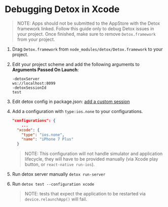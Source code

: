 # Debugging Detox in Xcode

>NOTE: Apps should not be submitted to the AppStore with the Detox framework linked. Follow this guide only to debug Detox issues in your project. Once finished, make sure to remove `Detox.framework` from your project.

1. Drag `Detox.framework` from `node_modules/detox/Detox.framework` to your project.
2. Edit your project scheme and add the following arguments to **Arguments Passed On Launch**:
	
	```
	-detoxServer
	ws://localhost:8099
	-detoxSessionId
	test
	```
3. Edit detox config in package.json: [add a custom session](/docs/APIRef.Configuration.md#server-configuration)
4. Add a configuration with `type:ios.none` to your configurations. 

	```json
	"configurations": {
		...
      "xcode": {
        "type": "ios.none",
        "name": "iPhone 7 Plus"
      }
	```
	>NOTE: This configuration will not handle simulator and application lifecycle, they will have to be provided manually (via Xcode play button, or `react-native run-ios`).
4. Run detox server manually `detox run-server`
5. Run `detox test --configuration xcode`
	>NOTE: tests that expect the application to be restarted via `device.relaunchApp()` will fail.
